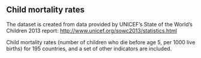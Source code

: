 ## Child mortality rates
The dataset is created from data provided by UNICEF’s State of the World’s Children 2013 report:
http://www.unicef.org/sowc2013/statistics.html

Child mortality rates (number of children who die before age 5, per 1000 live births) for 195 countries, and a set of other indicators are included.
